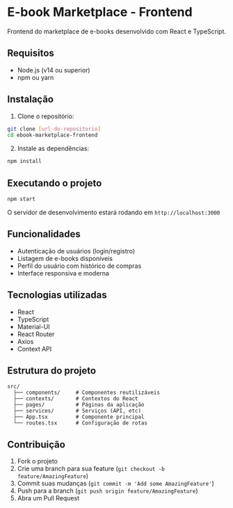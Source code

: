 # E-book Marketplace - Frontend

Frontend do marketplace de e-books desenvolvido com React e TypeScript.

## Requisitos

- Node.js (v14 ou superior)
- npm ou yarn

## Instalação

1. Clone o repositório:
```bash
git clone [url-do-repositorio]
cd ebook-marketplace-frontend
```

2. Instale as dependências:
```bash
npm install
```

## Executando o projeto

```bash
npm start
```

O servidor de desenvolvimento estará rodando em `http://localhost:3000`

## Funcionalidades

- Autenticação de usuários (login/registro)
- Listagem de e-books disponíveis
- Perfil do usuário com histórico de compras
- Interface responsiva e moderna

## Tecnologias utilizadas

- React
- TypeScript
- Material-UI
- React Router
- Axios
- Context API

## Estrutura do projeto

```
src/
  ├── components/     # Componentes reutilizáveis
  ├── contexts/       # Contextos do React
  ├── pages/          # Páginas da aplicação
  ├── services/       # Serviços (API, etc)
  ├── App.tsx         # Componente principal
  └── routes.tsx      # Configuração de rotas
```

## Contribuição

1. Fork o projeto
2. Crie uma branch para sua feature (`git checkout -b feature/AmazingFeature`)
3. Commit suas mudanças (`git commit -m 'Add some AmazingFeature'`)
4. Push para a branch (`git push origin feature/AmazingFeature`)
5. Abra um Pull Request 